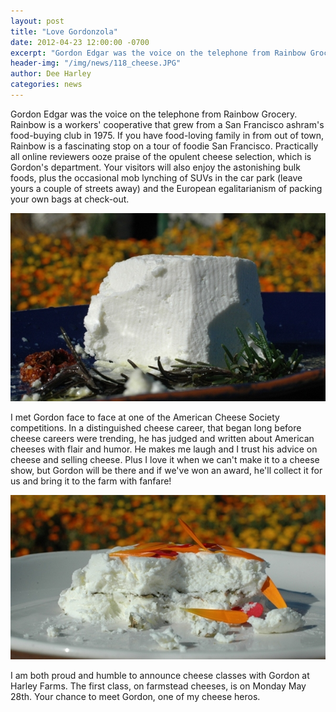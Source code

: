 ```yaml
---
layout: post
title: "Love Gordonzola"
date: 2012-04-23 12:00:00 -0700
excerpt: "Gordon Edgar was the voice on the telephone from Rainbow Grocery. Rainbow is a workers' cooperative that grew ..."
header-img: "/img/news/118_cheese.JPG"
author: Dee Harley
categories: news
---
```

Gordon Edgar was the voice on the telephone from Rainbow Grocery.
Rainbow is a workers' cooperative that grew from a San Francisco
ashram's food-buying club in 1975. If you have food-loving family in
from out of town, Rainbow is a fascinating stop on a tour of foodie
San Francisco. Practically all online reviewers ooze praise of the
opulent cheese selection, which is Gordon's department. Your visitors
will also enjoy the astonishing bulk foods, plus the occasional mob
lynching of SUVs in the car park (leave yours a couple of streets
away) and the European egalitarianism of packing your own bags at
check-out.

![image](/img/news/118_cheese.JPG)

I met Gordon face to face at one of the American Cheese Society
competitions. In a distinguished cheese career, that began long before
cheese careers were trending, he has judged and written about American
cheeses with flair and humor. He makes me laugh and I trust his advice
on cheese and selling cheese. Plus I love it when we can't make it to
a cheese show, but Gordon will be there and if we've won an award,
he'll collect it for us and bring it to the farm with fanfare!

![image](/img/news/118_cheese2.JPG)

I am both proud and humble to announce cheese classes with Gordon at
Harley Farms. The first class, on farmstead cheeses, is on Monday May
28th. Your chance to meet Gordon, one of my cheese heros.

